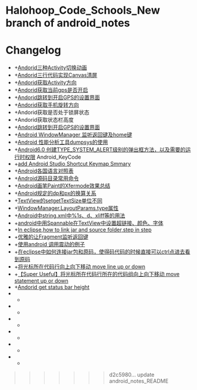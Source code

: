 # Halohoop_Code_Schools_New branch of android_notes

# Changelog

* +[Andorid三种Activity切换动画](https://github.com/halohoop/Halohoop_Code_Schools_New/blob/android_notes/Android/Android_Notes/Andorid%E4%B8%89%E7%A7%8DActivity%E5%88%87%E6%8D%A2%E5%8A%A8%E7%94%BB#andorid%E4%B8%89%E7%A7%8Dactivity%E5%88%87%E6%8D%A2%E5%8A%A8%E7%94%BB)
* +[Andorid三行代码实现Canvas清屏](https://github.com/halohoop/Halohoop_Code_Schools_New/blob/android_notes/Android/Android_Notes/Andorid%E4%B8%89%E8%A1%8C%E4%BB%A3%E7%A0%81%E5%AE%9E%E7%8E%B0Canvas%E6%B8%85%E5%B1%8F.md#andorid%E4%B8%89%E8%A1%8C%E4%BB%A3%E7%A0%81%E5%AE%9E%E7%8E%B0canvas%E6%B8%85%E5%B1%8F)
* +[Andorid获取Activity方向](https://github.com/halohoop/Halohoop_Code_Schools_New/blob/android_notes/Android/Android_Notes/Andorid%E8%8E%B7%E5%8F%96Activity%E6%96%B9%E5%90%91.md#andorid%E8%8E%B7%E5%8F%96activity%E6%96%B9%E5%90%91)
* +[Andorid获取当前gps是否开启](https://github.com/halohoop/Halohoop_Code_Schools_New/blob/android_notes/Android/Android_Notes/Andorid%E8%8E%B7%E5%8F%96%E5%BD%93%E5%89%8Dgps%E6%98%AF%E5%90%A6%E5%BC%80%E5%90%AF.md#andorid%E8%8E%B7%E5%8F%96%E5%BD%93%E5%89%8Dgps%E6%98%AF%E5%90%A6%E5%BC%80%E5%90%AF)
* +[Andorid跳转到开启GPS的设置界面](https://github.com/halohoop/Halohoop_Code_Schools_New/blob/android_notes/Android/Android_Notes/Andorid%E8%B7%B3%E8%BD%AC%E5%88%B0%E5%BC%80%E5%90%AFGPS%E7%9A%84%E8%AE%BE%E7%BD%AE%E7%95%8C%E9%9D%A2.md#andorid%E8%8E%B7%E5%8F%96%E5%BD%93%E5%89%8Dgps%E6%98%AF%E5%90%A6%E5%BC%80%E5%90%AF)
* +[Andorid获取手机旋转方向](https://github.com/halohoop/Halohoop_Code_Schools_New/blob/android_notes/Android/Android_Notes/Andorid%E8%8E%B7%E5%8F%96%E6%89%8B%E6%9C%BA%E6%97%8B%E8%BD%AC%E6%96%B9%E5%90%91.md#andorid%E8%8E%B7%E5%8F%96%E6%89%8B%E6%9C%BA%E6%97%8B%E8%BD%AC%E6%96%B9%E5%90%91)
* +Andorid获取是否处于锁屏状态
* +Andorid获取状态栏高度
* +[Andorid跳转到开启GPS的设置界面](https://github.com/halohoop/Halohoop_Code_Schools_New/blob/android_notes/Android/Android_Notes/Andorid%E8%B7%B3%E8%BD%AC%E5%88%B0%E5%BC%80%E5%90%AFGPS%E7%9A%84%E8%AE%BE%E7%BD%AE%E7%95%8C%E9%9D%A2.md#andorid%E8%8E%B7%E5%8F%96%E5%BD%93%E5%89%8Dgps%E6%98%AF%E5%90%A6%E5%BC%80%E5%90%AF)
* +[Android WindowManager 监听返回键及home键](https://github.com/halohoop/Halohoop_Code_Schools_New/blob/android_notes/Android/Android_Notes/Android%20WindowManager%20%E7%9B%91%E5%90%AC%E8%BF%94%E5%9B%9E%E9%94%AE%E5%8F%8Ahome%E9%94%AE.md#android-windowmanager-%E7%9B%91%E5%90%AC%E8%BF%94%E5%9B%9E%E9%94%AE%E5%8F%8Ahome%E9%94%AE)
* +[Android 性能分析工具dumpsys的使用](https://github.com/halohoop/Halohoop_Code_Schools_New/blob/android_notes/Android/Android_Notes/Android%20%E6%80%A7%E8%83%BD%E5%88%86%E6%9E%90%E5%B7%A5%E5%85%B7dumpsys%E7%9A%84%E4%BD%BF%E7%94%A8.md#android-%E6%80%A7%E8%83%BD%E5%88%86%E6%9E%90%E5%B7%A5%E5%85%B7dumpsys%E7%9A%84%E4%BD%BF%E7%94%A8)
* +[Android6.0 创建TYPE_SYSTEM_ALERT级别的弹出框方法，以及需要的运行时权限](https://github.com/halohoop/Halohoop_Code_Schools_New/blob/android_notes/Android/Android_Notes/Android6.0%20%E5%88%9B%E5%BB%BASYSTEM%E7%BA%A7%E5%88%AB%E7%9A%84%E5%BC%B9%E5%87%BA%E6%A1%86%E6%96%B9%E6%B3%95.md#android60-%E5%88%9B%E5%BB%BAsystem%E7%BA%A7%E5%88%AB%E7%9A%84%E5%BC%B9%E5%87%BA%E6%A1%86%E6%96%B9%E6%B3%95%E4%BB%A5%E5%8F%8A%E9%9C%80%E8%A6%81%E7%9A%84%E8%BF%90%E8%A1%8C%E6%97%B6%E6%9D%83%E9%99%90)
Android_KeyCode
* +[add Android Studio Shortcut Keymap Smmary](https://github.com/halohoop/Halohoop_Code_Schools_New/blob/android_notes/Android/Android_Notes/Android_Studio_Shortcut_Keymap_Smmary.md#%E5%BF%AB%E6%8D%B7%E9%94%AE%E6%80%BB%E7%BB%93)
* +[Android各国语言对照表](https://github.com/halohoop/Halohoop_Code_Schools_New/blob/android_notes/Android/Android_Notes/Android%E5%90%84%E5%9B%BD%E8%AF%AD%E8%A8%80%E5%AF%B9%E7%85%A7%E8%A1%A8.md#android%E5%90%84%E5%9B%BD%E8%AF%AD%E8%A8%80%E5%AF%B9%E7%85%A7%E8%A1%A8)
* +[Android源码目录常用命令](https://github.com/halohoop/Halohoop_Code_Schools_New/blob/android_notes/Android/Android_Notes/Android%E6%BA%90%E7%A0%81%E7%9B%AE%E5%BD%95%E5%B8%B8%E7%94%A8%E5%91%BD%E4%BB%A4.md)
* +[Android画笔Paint的Xfermode效果总结](https://github.com/halohoop/Halohoop_Code_Schools_New/blob/android_notes/Android/Android_Notes/Android%E7%94%BB%E7%AC%94Paint%E7%9A%84Xfermode%E6%95%88%E6%9E%9C%E6%80%BB%E7%BB%93.md#android%E7%94%BB%E7%AC%94paint%E7%9A%84xfermode%E6%95%88%E6%9E%9C%E6%80%BB%E7%BB%93)
* +[Android规定的dp和px的换算关系](https://github.com/halohoop/Halohoop_Code_Schools_New/blob/android_notes/Android/Android_Notes/Android%E8%A7%84%E5%AE%9A%E7%9A%84dp%E5%92%8Cpx%E7%9A%84%E6%8D%A2%E7%AE%97%E5%85%B3%E7%B3%BB.md#android%E8%A7%84%E5%AE%9A%E7%9A%84dp%E5%92%8Cpx%E7%9A%84%E6%8D%A2%E7%AE%97%E5%85%B3%E7%B3%BB)
* +[TextView的setgetTextSize单位不同](https://github.com/halohoop/Halohoop_Code_Schools_New/blob/android_notes/Android/Android_Notes/TextView%E7%9A%84setgetTextSize%E5%8D%95%E4%BD%8D%E4%B8%8D%E5%90%8C.md#textview%E7%9A%84setgettextsize%E5%8D%95%E4%BD%8D%E4%B8%8D%E5%90%8C)
* +[WindowManager.LayoutParams.type属性](https://github.com/halohoop/Halohoop_Code_Schools/commit/5a7dffe69add56c11c8bc18b8a89e5ed652128b6)
* +[Android中string.xml中%1$s、%1$d、xliff等的用法](https://github.com/halohoop/Halohoop_Code_Schools_New/blob/android_notes/Android/Android_Notes/android%E4%B8%ADstring.xml%E4%B8%AD%251%24s%E3%80%81%251%24d%E3%80%81xliff%E7%AD%89%E7%9A%84%E7%94%A8%E6%B3%95.md#android%E4%B8%ADstringxml%E4%B8%AD1s1dxliff%E7%AD%89%E7%9A%84%E7%94%A8%E6%B3%95)
* +[android中用Spannable在TextView中设置超链接、颜色、字体](https://github.com/halohoop/Halohoop_Code_Schools_New/blob/android_notes/Android/Android_Notes/android%E4%B8%AD%E7%94%A8Spannable%E5%9C%A8TextView%E4%B8%AD%E8%AE%BE%E7%BD%AE%E8%B6%85%E9%93%BE%E6%8E%A5%E3%80%81%E9%A2%9C%E8%89%B2%E3%80%81%E5%AD%97%E4%BD%93.md#android%E4%B8%AD%E7%94%A8spannable%E5%9C%A8textview%E4%B8%AD%E8%AE%BE%E7%BD%AE%E8%B6%85%E9%93%BE%E6%8E%A5%E9%A2%9C%E8%89%B2%E5%AD%97%E4%BD%93)
* +[In eclipse,how to link jar and source folder,step in step](https://github.com/halohoop/Halohoop_Code_Schools_New/blob/android_notes/Android/Android_Notes/how%20to%20link%20jar%20and%20source%20folder%2Cstep%20by%20step.md#in-eclipsehow-to-link-jar-and-source-folderstep-in-step)
* +[优雅的让Fragment监听返回键](https://github.com/halohoop/Halohoop_Code_Schools_New/blob/android_notes/Android/Android_Notes/%E4%BC%98%E9%9B%85%E7%9A%84%E8%AE%A9Fragment%E7%9B%91%E5%90%AC%E8%BF%94%E5%9B%9E%E9%94%AE.md#%E4%BC%98%E9%9B%85%E7%9A%84%E8%AE%A9fragment%E7%9B%91%E5%90%AC%E8%BF%94%E5%9B%9E%E9%94%AE)
* +[使用android 调用震动的例子](https://github.com/halohoop/Halohoop_Code_Schools_New/blob/android_notes/Android/Android_Notes/%E4%BD%BF%E7%94%A8android%20%E8%B0%83%E7%94%A8%E9%9C%87%E5%8A%A8%E7%9A%84%E4%BE%8B%E5%AD%90.md#%E4%BD%BF%E7%94%A8android-%E8%B0%83%E7%94%A8%E9%9C%87%E5%8A%A8%E7%9A%84%E4%BE%8B%E5%AD%90)
* +[在eclipse中如何连接jar包和原码，使得码代码的时候直接可以ctrl点进去看到原码](https://github.com/halohoop/Halohoop_Code_Schools_New/blob/android_notes/Android/Android_Notes/how%20to%20link%20jar%20and%20source%20folder%2Cstep%20by%20step.md#in-eclipsehow-to-link-jar-and-source-folderstep-in-step)
* +[将光标所在代码行向上向下移动 move line up or down](https://github.com/halohoop/Halohoop_Code_Schools_New/blob/android_notes/Android/Android_Notes/Android_Studio_Shortcut_Keymap_Smmary.md#002%E5%B0%86%E5%85%89%E6%A0%87%E6%89%80%E5%9C%A8%E4%BB%A3%E7%A0%81%E8%A1%8C%E5%90%91%E4%B8%8A%E5%90%91%E4%B8%8B%E7%A7%BB%E5%8A%A8-move-line-up-or-down)
* +[【Super Useful】将光标所在代码行所在的代码组向上向下移动 move statement up or down](https://github.com/halohoop/Halohoop_Code_Schools_New/blob/android_notes/Android/Android_Notes/Android_Studio_Shortcut_Keymap_Smmary.md#003super-useful%E5%B0%86%E5%85%89%E6%A0%87%E6%89%80%E5%9C%A8%E4%BB%A3%E7%A0%81%E8%A1%8C%E6%89%80%E5%9C%A8%E7%9A%84%E4%BB%A3%E7%A0%81%E7%BB%84%E5%90%91%E4%B8%8A%E5%90%91%E4%B8%8B%E7%A7%BB%E5%8A%A8-move-statement-up-or-down)
* +[Andorid get status bar height](https://github.com/halohoop/Halohoop_Code_Schools_New/blob/android_notes/Android/Android_Notes/Andorid%E8%8E%B7%E5%8F%96%E7%8A%B6%E6%80%81%E6%A0%8F%E9%AB%98%E5%BA%A6.md#andorid%E8%8E%B7%E5%8F%96%E7%8A%B6%E6%80%81%E6%A0%8F%E9%AB%98%E5%BA%A6)
* +
* +
* +
* +
* +
* +
>>>>>>> d2c5980... update android_notes_README
